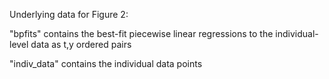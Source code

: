 Underlying data for Figure 2:

"bpfits" contains the best-fit piecewise linear regressions to the individual-level data as t,y ordered pairs

"indiv_data" contains the individual data points